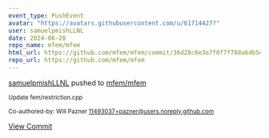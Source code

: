 ```yaml
---
event_type: PushEvent
avatar: "https://avatars.githubusercontent.com/u/61714427?"
user: samuelpmishLLNL
date: 2024-06-28
repo_name: mfem/mfem
html_url: https://github.com/mfem/mfem/commit/36d28c6e3e7f0f7f708a64b5e51d9a3b938d5f97
repo_url: https://github.com/mfem/mfem
---
```


<a href='https://github.com/samuelpmishLLNL' target='_blank'>samuelpmishLLNL</a> pushed to <a href='https://github.com/mfem/mfem' target='_blank'>mfem/mfem</a>

<small>Update fem/restriction.cpp

Co-authored-by: Will Pazner <11493037+pazner@users.noreply.github.com></small>

<a href='https://github.com/mfem/mfem/commit/36d28c6e3e7f0f7f708a64b5e51d9a3b938d5f97' target='_blank'>View Commit</a>
